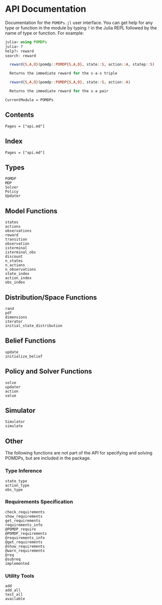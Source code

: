 # API Documentation

Documentation for the `POMDPs.jl` user interface. You can get help for any type or
function in the module by typing `?` in the Julia REPL followed by the name of
type or function. For example:

```julia
julia> using POMDPs
julia> ?
help?> reward
search: reward

  reward{S,A,O}(pomdp::POMDP{S,A,O}, state::S, action::A, statep::S)

  Returns the immediate reward for the s-a-s triple

  reward{S,A,O}(pomdp::POMDP{S,A,O}, state::S, action::A)

  Returns the immediate reward for the s-a pair

```

```@meta
CurrentModule = POMDPs
```

## Contents

```@contents
Pages = ["api.md"]
```


## Index

```@index
Pages = ["api.md"]
```


## Types

```@docs
POMDP
MDP
Solver
Policy
Updater
```


## Model Functions

```@docs
states
actions
observations
reward
transition
observation
isterminal
isterminal_obs
discount
n_states
n_actions
n_observations
state_index
action_index
obs_index
```

## Distribution/Space Functions

```@docs
rand
pdf
dimensions
iterator
initial_state_distribution
```

## Belief Functions

```@docs
update
initialize_belief
```

## Policy and Solver Functions

```@docs
solve
updater
action
value
```

## Simulator

```@docs
Simulator
simulate
```

## Other

The following functions are not part of the API for specifying and solving POMDPs, but are included in the package.

### Type Inference

```@docs
state_type
action_type
obs_type
```

### Requirements Specification
```@docs
check_requirements
show_requirements
get_requirements
requirements_info
@POMDP_require
@POMDP_requirements
@requirements_info
@get_requirements
@show_requirements
@warn_requirements
@req
@subreq
implemented
```

### Utility Tools

```@docs
add
add_all
test_all
available
```

